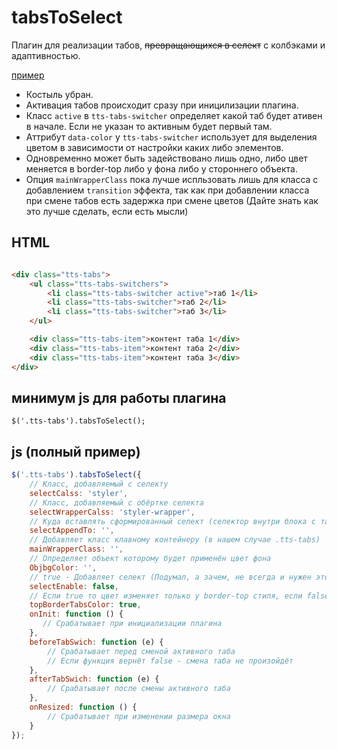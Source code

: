 # tabsToSelect
Плагин для реализации табов, ~~превращающихся в селект~~ с колбэками и адаптивностью.

[пример](https://codepen.io/teramoune/full/zXEZax)

 - Костыль убран.
 - Активация табов происходит сразу при иницилизации плагина.
 - Класс `active` в `tts-tabs-switcher` определяет какой таб будет ативен в начале. Если не указан то активным будет первый там.
 - Аттрибут `data-color` у `tts-tabs-switcher` использует для выделения цветом в зависимости от настройки каких либо элементов.
 - Одновременно может быть задействовано лишь одно, либо цвет меняется в border-top либо у фона либо у стороннего объекта.
 - Опция `mainWrapperClass` пока лучше испльзовать лишь для класса с добавлением `transition` эффекта, так как при добавлении класса
при смене табов есть задержка при смене цветов (Дайте знать как это лучше сделать, если есть мысли)

## HTML
```html

<div class="tts-tabs">
    <ul class="tts-tabs-switchers">
        <li class="tts-tabs-switcher active">таб 1</li>
        <li class="tts-tabs-switcher">таб 2</li>
        <li class="tts-tabs-switcher">таб 3</li>
    </ul>

    <div class="tts-tabs-item">контент таба 1</div>      
    <div class="tts-tabs-item">контент таба 2</div> 
    <div class="tts-tabs-item">контент таба 3</div> 
</div>
```

## минимум js для работы плагина 
`$('.tts-tabs').tabsToSelect();`

## js (полный пример)
```js
$('.tts-tabs').tabsToSelect({
    // Класс, добавляемый с селекту
    selectCalss: 'styler', 
    // Класс, добавляемый с обёртке селекта
    selectWrapperCalss: 'styler-wrapper', 
    // Куда вставлять сформированный селект (селектор внутри блока с табами)
    selectAppendTo: '',
    // Добавляет класс клавному контейнеру (в нашем случае .tts-tabs)
    mainWrapperClass: '',
    // Определяет объект которому будет применён цвет фона
	ObjbgColor: '',
    // true - Добавляет селект (Подумал, а зачем, не всегда и нужен этот селект)
	selectEnable: false,
    // Если true то цвет изменяет только у border-top стиля, если false то цвет меняет у фона
	topBorderTabsColor: true,
    onInit: function () {
       // Срабатывает при инициализации плагина
    },
    beforeTabSwich: function (e) {
        // Срабатывает перед сменой активного таба
        // Если функция вернёт false - смена таба не произойдёт
    },
    afterTabSwich: function (e) {
        // Срабатывает после смены активного таба
    },
    onResized: function () {
        // Срабатывает при изменении размера окна
    }
});
```

